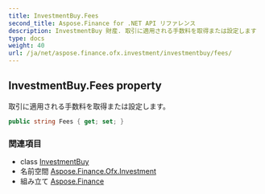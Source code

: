 ```yaml
---
title: InvestmentBuy.Fees
second_title: Aspose.Finance for .NET API リファレンス
description: InvestmentBuy 財産. 取引に適用される手数料を取得または設定します
type: docs
weight: 40
url: /ja/net/aspose.finance.ofx.investment/investmentbuy/fees/
---
```

## InvestmentBuy.Fees property

取引に適用される手数料を取得または設定します。

```csharp
public string Fees { get; set; }
```

### 関連項目

* class [InvestmentBuy](../)
* 名前空間 [Aspose.Finance.Ofx.Investment](../../investmentbuy/)
* 組み立て [Aspose.Finance](../../../)


